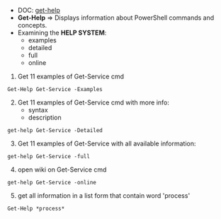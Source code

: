 - DOC: [get-help](https://learn.microsoft.com/en-us/powershell/module/microsoft.powershell.core/get-help?view=powershell-7.3)
- **Get-Help** => Displays information about PowerShell commands and concepts.
- Examining the **HELP SYSTEM**:
	- examples
	- detailed
	- full
	- online

1. Get 11 examples of Get-Service cmd
```
Get-Help Get-Service -Examples
```
2. Get 11 examples of Get-Service cmd with more info:
	- syntax
	- description
```
get-help Get-Service -Detailed
```
3. Get 11 examples of Get-Service with all available information:
```
get-help Get-Service -full
```
4. open wiki on Get-Service cmd
```
get-help Get-Service -online
```
5. get all information in a list form that contain word 'process'
```
Get-Help *process*
```